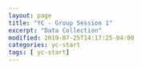 ```yaml
---
layout: page
title: "YC - Group Session 1"
excerpt: "Data Collection"
modified: 2019-07-25T14:17:25-04:00
categories: yc-start
tags: [ yc-start]
---
```

